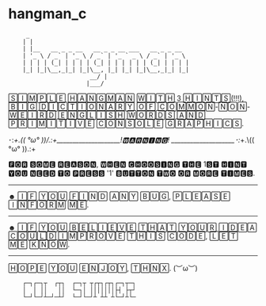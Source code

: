# hangman_c
         _                                             
        | |                                            
        | |__   __ _ _ __   __ _ _ __ ___   __ _ _ __  
        | '_ \ / _` | '_ \ / _` | '_ ` _ \ / _` | '_ \ 
        | | | | (_| | | | | (_| | | | | | | (_| | | | |
        |_| |_|\__,_|_| |_|\__, |_| |_| |_|\__,_|_| |_|
                           __/ |                      
                          |___/  
                   
🅂🄸🄼🄿🄻🄴 🄷🄰🄽🄶🄼🄰🄽 🅆🄸🅃🄷 3 🄷🄸🄽🅃🅂(!!!), 🄱🄸🄶 🄳🄸🄲🅃🄸🄾🄽🄰🅁🅈 🄾🄵 🄲🄾🄼🄼🄾🄽-🄽🄾🄽-🅆🄴🄸🅁🄳 🄴🄽🄶🄻🄸🅂🄷 🅆🄾🅁🄳🅂 🄰🄽🄳 🄿🅁🄸🄼🄸🅃🄸🅅🄴 🄲🄾🄽🅂🄾🄻🄴 🄶🅁🄰🄿🄷🄸🄲🅂.

･:*+.(( °ω° ))/.:+____________________!🆆🅰🆁🅽🅸🅽🅶! ____________________･:*+.\\(( °ω° )).:+


🅵🅾🆁  🆂🅾🅼🅴  🆁🅴🅰🆂🅾🅽,  🆆🅷🅴🅽  🅲🅷🅾🅾🆂🅸🅽🅶  🆃🅷🅴  1🆂🆃  🅷🅸🅽🆃  🆈🅾🆄  🅽🅴🅴🅳  🆃🅾  🅿🆁🅴🆂🆂  '1'  🅱🆄🆃🆃🅾🅽  🆃🆆🅾  🅾🆁  🅼🅾🆁🅴  🆃🅸🅼🅴🆂.
_______________________________________________________________________________________________________
☻ 🄸🄵 🅈🄾🅄 🄵🄸🄽🄳 🄰🄽🅈 🄱🅄🄶, 🄿🄻🄴🄰🅂🄴 🄸🄽🄵🄾🅁🄼 🄼🄴.
_______________________________________________________________________________________________________
☻ 🄸🄵 🅈🄾🅄 🄱🄴🄻🄸🄴🅅🄴 🅃🄷🄰🅃 🅈🄾🅄🅁 🄸🄳🄴🄰 🄲🄾🅄🄻🄳 🄸🄼🄿🅁🄾🅅🄴 🅃🄷🄸🅂 🄲🄾🄳🄴, 🄻🄴🅃 🄼🄴 🄺🄽🄾🅆.
_______________________________________________________________________________________________________

🄷🄾🄿🄴 🅈🄾🅄 🄴🄽🄹🄾🅈, 🅃🄷🄽🅇.
(︶ω︶)                                                                        
                                                                                                           
        ┌─┐┌─┐┬  ┌┬┐  ┌─┐┬ ┬┌┬┐┌┬┐┌─┐┬─┐
        │  │ ││   ││  └─┐│ │││││││├┤ ├┬┘        
        └─┘└─┘┴─┘─┴┘  └─┘└─┘┴ ┴┴ ┴└─┘┴└─
